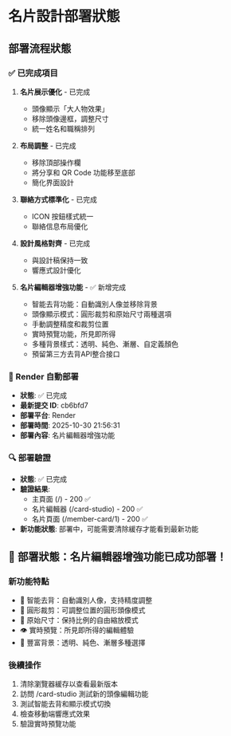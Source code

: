 # 名片設計部署狀態

## 部署流程狀態

### ✅ 已完成項目
1. **名片展示優化** - 已完成
   - 頭像顯示「大人物效果」
   - 移除頭像邊框，調整尺寸
   - 統一姓名和職稱排列

2. **布局調整** - 已完成
   - 移除頂部操作欄
   - 將分享和 QR Code 功能移至底部
   - 簡化界面設計

3. **聯絡方式標準化** - 已完成
   - ICON 按鈕樣式統一
   - 聯絡信息布局優化

4. **設計風格對齊** - 已完成
   - 與設計稿保持一致
   - 響應式設計優化

5. **名片編輯器增強功能** - ✅ 新增完成
   - 智能去背功能：自動識別人像並移除背景
   - 頭像顯示模式：圓形裁剪和原始尺寸兩種選項
   - 手動調整精度和裁剪位置
   - 實時預覽功能，所見即所得
   - 多種背景樣式：透明、純色、漸層、自定義顏色
   - 預留第三方去背API整合接口

### 🚀 Render 自動部署
- **狀態**: ✅ 已完成
- **最新提交 ID**: cb6bfd7
- **部署平台**: Render
- **部署時間**: 2025-10-30 21:56:31
- **部署內容**: 名片編輯器增強功能

### 🔍 部署驗證
- **狀態**: ✅ 已完成
- **驗證結果**: 
  - 主頁面 (/) - 200 ✅
  - 名片編輯器 (/card-studio) - 200 ✅
  - 名片頁面 (/member-card/1) - 200 ✅
- **新功能狀態**: 部署中，可能需要清除緩存才能看到最新功能

## 🎉 部署狀態：名片編輯器增強功能已成功部署！

### 新功能特點
- 🎯 智能去背：自動識別人像，支持精度調整
- 🔵 圓形裁剪：可調整位置的圓形頭像模式
- 📐 原始尺寸：保持比例的自由縮放模式
- 👁️ 實時預覽：所見即所得的編輯體驗
- 🎨 豐富背景：透明、純色、漸層多種選擇

### 後續操作
1. 清除瀏覽器緩存以查看最新版本
2. 訪問 /card-studio 測試新的頭像編輯功能
3. 測試智能去背和顯示模式切換
4. 檢查移動端響應式效果
5. 驗證實時預覽功能